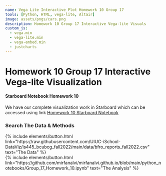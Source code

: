 ```yaml
---
name: Vega Lite Interactive Plot Homework 10 Group 17
tools: [Python, HTML, vega-lite, Altair]
image: assets/pngs/cars.png
description: Homework 10 Group 17 Interactive Vega-lite Visuals
custom_js:
  - vega.min
  - vega-lite.min
  - vega-embed.min
  - justcharts
---
```



# Homework 10 Group 17 Interactive Vega-lite Visualization

<vegachart schema-url="{{ site.baseurl }}/assets/json/vis1_dashboard_select_interact.json" style="width: 100%"></vegachart>

<vegachart schema-url="{{ site.baseurl }}/assets/json/vis2_dashboard_bar_interact.json" style="width: 100%"></vegachart>

#### Starboard Notebook Homework 10
We have our complete visualization work in Starboard which can be accessed using link [Homework 10 Starboard Notebook](https://starboard.gg/vaibhavimehta/Assignment10-fork-fork-fork-nDHr9OT)

### Search The Data & Methods

<!-- these are written in a combo of html and liquid --> 

<div class="left">
{% include elements/button.html link="https://raw.githubusercontent.com/UIUC-iSchool-DataViz/is445_bcubcg_fall2022/main/data/bfro_reports_fall2022.csv" text="The Data" %}
</div>

<div class="right">
{% include elements/button.html link="https://github.com/mirfanalvi/mirfanalvi.github.io/blob/main/python_notebooks/Group_17_Homework_10.ipynb" text="The Analysis" %}
</div>

